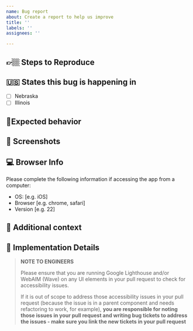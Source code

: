 ```yaml
---
name: Bug report
about: Create a report to help us improve
title: ''
labels: ''
assignees: ''

---
```


## 👉🏼 Steps to Reproduce

<!-- Steps to reproduce the behavior:
1. Go to '...'
2. Click on '....'
3. Scroll down to '....'
4. See error -->

## 🇺🇸 States this bug is happening in
- [ ] Nebraska
- [ ] Illinois

## 🧥Expected behavior
<!-- A clear and concise description of what you expected to happen. -->

## 📸 Screenshots
<!-- If applicable, add screenshots to help explain your problem. -->

## 💻 Browser Info

Please complete the following information if accessing the app from a computer:

- OS: [e.g. iOS]
- Browser [e.g. chrome, safari]
- Version [e.g. 22]

## 🍣 Additional context
<!-- Add any other context about the problem here. -->

## 🏓 Implementation Details

> **NOTE TO ENGINEERS**
> 
> Please ensure that you are running Google Lighthouse and/or WebAIM (Wave) on any UI elements in your pull request to check for accessibility issues.
> 
> If it is out of scope to address those accessibility issues in your pull request (because the issue is in a parent component and needs refactoring to work, for example), **you are responsible for noting those issues in your pull request and writing bug tickets to address the issues - make sure you link the new tickets in your pull request**